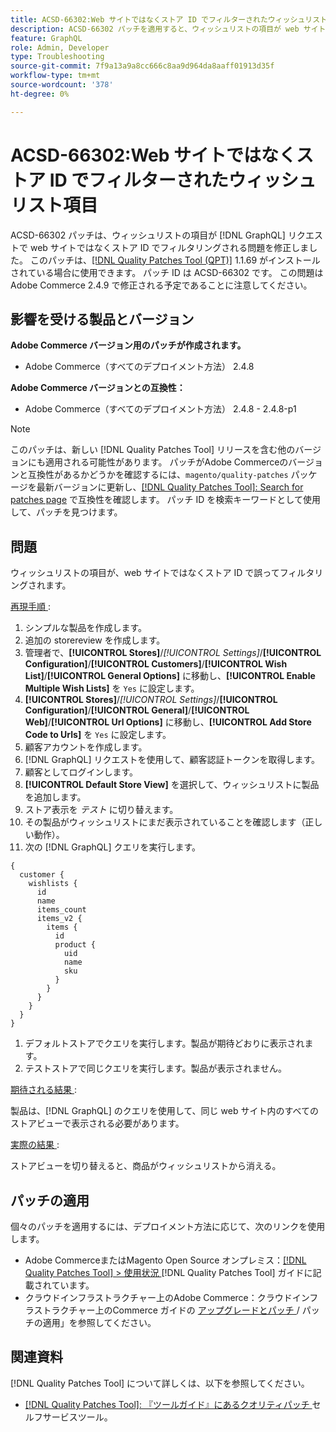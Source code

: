 ```yaml
---
title: ACSD-66302:Web サイトではなくストア ID でフィルターされたウィッシュリスト項目
description: ACSD-66302 パッチを適用すると、ウィッシュリストの項目が web サイトの in [!DNL GraphQL] requests ではなくストア ID でフィルタリングされるAdobe Commerceの問題が修正されます。
feature: GraphQL
role: Admin, Developer
type: Troubleshooting
source-git-commit: 7f9a13a9a8cc666c8aa9d964da8aaff01913d35f
workflow-type: tm+mt
source-wordcount: '378'
ht-degree: 0%

---
```



# ACSD-66302:Web サイトではなくストア ID でフィルターされたウィッシュリスト項目

ACSD-66302 パッチは、ウィッシュリストの項目が [!DNL GraphQL] リクエストで web サイトではなくストア ID でフィルタリングされる問題を修正しました。 このパッチは、[[!DNL Quality Patches Tool (QPT)]](/help/tools/quality-patches-tool/quality-patches-tool-to-self-serve-quality-patches.md) 1.1.69 がインストールされている場合に使用できます。 パッチ ID は ACSD-66302 です。 この問題はAdobe Commerce 2.4.9 で修正される予定であることに注意してください。

## 影響を受ける製品とバージョン

**Adobe Commerce バージョン用のパッチが作成されます。**

* Adobe Commerce（すべてのデプロイメント方法） 2.4.8

**Adobe Commerce バージョンとの互換性：**

* Adobe Commerce（すべてのデプロイメント方法） 2.4.8 - 2.4.8-p1

>[!NOTE]
>
>このパッチは、新しい [!DNL Quality Patches Tool] リリースを含む他のバージョンにも適用される可能性があります。 パッチがAdobe Commerceのバージョンと互換性があるかどうかを確認するには、`magento/quality-patches` パッケージを最新バージョンに更新し、[[!DNL Quality Patches Tool]: Search for patches page](https://experienceleague.adobe.com/tools/commerce-quality-patches/index.html?lang=ja) で互換性を確認します。 パッチ ID を検索キーワードとして使用して、パッチを見つけます。

## 問題

ウィッシュリストの項目が、web サイトではなくストア ID で誤ってフィルタリングされます。

<u> 再現手順 </u>:

1. シンプルな製品を作成します。
1. 追加の storereview を作成します。
1. 管理者で、**[!UICONTROL Stores]**/*[!UICONTROL Settings]*/**[!UICONTROL Configuration]**/**[!UICONTROL Customers]**/**[!UICONTROL Wish List]**/**[!UICONTROL General Options]** に移動し、**[!UICONTROL Enable Multiple Wish Lists]** を `Yes` に設定します。
1. **[!UICONTROL Stores]**/*[!UICONTROL Settings]*/**[!UICONTROL Configuration]**/**[!UICONTROL General]**/**[!UICONTROL Web]**/**[!UICONTROL Url Options]** に移動し、**[!UICONTROL Add Store Code to Urls]** を `Yes` に設定します。
1. 顧客アカウントを作成します。
1. [!DNL GraphQL] リクエストを使用して、顧客認証トークンを取得します。
1. 顧客としてログインします。
1. **[!UICONTROL Default Store View]** を選択して、ウィッシュリストに製品を追加します。
1. ストア表示を *テスト* に切り替えます。
1. その製品がウィッシュリストにまだ表示されていることを確認します（正しい動作）。
1. 次の [!DNL GraphQL] クエリを実行します。

```
{
  customer {
    wishlists {
      id
      name
      items_count
      items_v2 {
        items {
          id
          product {
            uid
            name
            sku
          }
        }
      }
    }
  }
}
```

1. デフォルトストアでクエリを実行します。製品が期待どおりに表示されます。
1. テストストアで同じクエリを実行します。製品が表示されません。

<u> 期待される結果 </u>:

製品は、[!DNL GraphQL] のクエリを使用して、同じ web サイト内のすべてのストアビューで表示される必要があります。

<u> 実際の結果 </u>:

ストアビューを切り替えると、商品がウィッシュリストから消える。

## パッチの適用

個々のパッチを適用するには、デプロイメント方法に応じて、次のリンクを使用します。

* Adobe CommerceまたはMagento Open Source オンプレミス：[[!DNL Quality Patches Tool] > 使用状況 ](/help/tools/quality-patches-tool/usage.md) [!DNL Quality Patches Tool] ガイドに記載されています。
* クラウドインフラストラクチャー上のAdobe Commerce：クラウドインフラストラクチャー上のCommerce ガイドの [ アップグレードとパッチ ](https://experienceleague.adobe.com/docs/commerce-cloud-service/user-guide/develop/upgrade/apply-patches.html?lang=ja)/ パッチの適用」を参照してください。

## 関連資料

[!DNL Quality Patches Tool] について詳しくは、以下を参照してください。

* [[!DNL Quality Patches Tool]: 『ツールガイド』にあるクオリティパッチ ](/help/tools/quality-patches-tool/quality-patches-tool-to-self-serve-quality-patches.md) セルフサービスツール。
